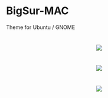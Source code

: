 # BigSur-MAC
Theme for Ubuntu / GNOME


<h1 align="center">
  <image src="./source/homescreen1.png" />
</h1>

<h1 align="center">
  <image src="./source/homescreen2.png" />
</h1>

<h1 align="center">
  <image src="./source/homescreen1-1.png" />
</h1>
